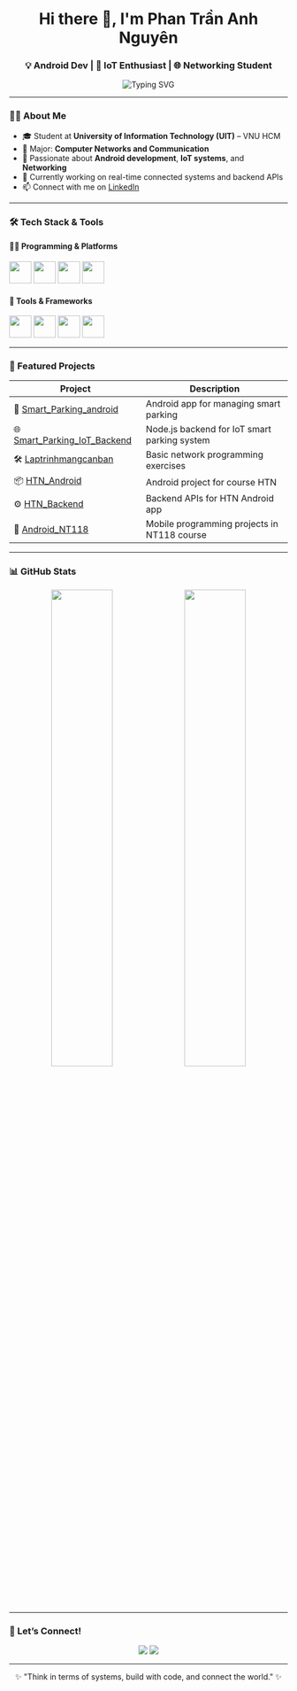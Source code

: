 <h1 align="center">Hi there 👋, I'm Phan Trần Anh Nguyên</h1>
<h3 align="center">💡 Android Dev | 📡 IoT Enthusiast | 🌐 Networking Student</h3>

<p align="center">
  <img src="https://readme-typing-svg.demolab.com?font=Fira+Code&duration=3000&pause=1000&center=true&vCenter=true&width=500&lines=Welcome+to+my+GitHub!;IoT+and+Mobile+Solutions+Developer;Student+@+UIT+-+VNU+HCM;Let's+build+something+great+🚀" alt="Typing SVG" />
</p>

---

### 👨‍🎓 About Me

- 🎓 Student at **University of Information Technology (UIT)** – VNU HCM  
- 🧠 Major: **Computer Networks and Communication**
- 📱 Passionate about **Android development**, **IoT systems**, and **Networking**
- 🔭 Currently working on real-time connected systems and backend APIs
- 📫 Connect with me on [LinkedIn](https://www.linkedin.com/in/nguyên-phan-778a14366)

---

### 🛠️ Tech Stack & Tools

#### 🧑‍💻 Programming & Platforms
<p>
  <img src="https://cdn.jsdelivr.net/gh/devicons/devicon/icons/java/java-original.svg" width="40" />
  <img src="https://cdn.jsdelivr.net/gh/devicons/devicon/icons/javascript/javascript-original.svg" width="40" />
  <img src="https://cdn.jsdelivr.net/gh/devicons/devicon/icons/android/android-original.svg" width="40" />
  <img src="https://cdn.jsdelivr.net/gh/devicons/devicon/icons/nodejs/nodejs-original.svg" width="40" />
</p>

#### 🔧 Tools & Frameworks
<p>
  <img src="https://cdn.jsdelivr.net/gh/devicons/devicon/icons/git/git-original.svg" width="40" />
  <img src="https://cdn.jsdelivr.net/gh/devicons/devicon/icons/linux/linux-original.svg" width="40" />
  <img src="https://cdn.jsdelivr.net/gh/devicons/devicon/icons/vscode/vscode-original.svg" width="40" />
  <img src="https://cdn.jsdelivr.net/gh/devicons/devicon/icons/arduino/arduino-original.svg" width="40" />
</p>

---

### 🚀 Featured Projects

| Project | Description |
|--------|-------------|
| 📱 [Smart_Parking_android](https://github.com/phantrananhnguyen/Smart_Parking_android) | Android app for managing smart parking |
| 🌐 [Smart_Parking_IoT_Backend](https://github.com/phantrananhnguyen/Smart_Parking_IoT_Backend) | Node.js backend for IoT smart parking system |
| 🛠️ [Laptrinhmangcanban](https://github.com/phantrananhnguyen/Laptrinhmangcanban) | Basic network programming exercises |
| 📦 [HTN_Android](https://github.com/phantrananhnguyen/HTN_Android) | Android project for course HTN |
| ⚙️ [HTN_Backend](https://github.com/phantrananhnguyen/HTN_Backend) | Backend APIs for HTN Android app |
| 📘 [Android_NT118](https://github.com/phantrananhnguyen/Android_NT118) | Mobile programming projects in NT118 course |

---

### 📊 GitHub Stats

<p align="center">
  <img src="https://github-readme-stats.vercel.app/api?username=phantrananhnguyen&show_icons=true&theme=radical" width="47%" />
  <img src="https://github-readme-streak-stats.herokuapp.com/?user=phantrananhnguyen&theme=radical" width="47%" />
</p>

---

### 🤝 Let’s Connect!

<p align="center">
  <a href="https://www.linkedin.com/in/nguyên-phan-778a14366"><img src="https://img.shields.io/badge/LinkedIn-blue?logo=linkedin&logoColor=white" /></a>
  <a href="mailto:your-email@example.com"><img src="https://img.shields.io/badge/Gmail-red?logo=gmail&logoColor=white" /></a>
</p>

---

<p align="center">✨ "Think in terms of systems, build with code, and connect the world." ✨</p>

